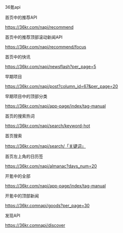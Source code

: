 36氪api  


首页中的推荐API  

https://36kr.com/napi/recommend  


首页中的推荐顶部滚动新闻API  

https://36kr.com/napi/recommend/focus  


首页中的快讯  

https://36kr.com/napi/newsflash?per_page=5  


早期项目  

https://36kr.com/napi/post?column_id=67&per_page=20  


早期项目中的顶部分类  

https://36kr.com/napi/app-page/index/tag-manual  


首页的搜索热词  

https://36kr.com/napi/search/keyword-hot  


首页搜索  

https://36kr.com/napi/search/「关键词」  


首页左上角的日历签  

https://36kr.com/napi/almanac?days_num=20  


开氪中的全部  

https://36kr.com/napi/app-page/index/tag-manual  


开氪中的顶部新闻  

https://36kr.comnapi/goods?per_page=30  


发现API  

https://36kr.comnapi/discover  

